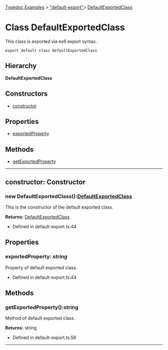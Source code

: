 [Typedoc Examples](../index.md) >  ["default-export"](../modules/_default_export_.md)>  [DefaultExportedClass](../classes/_default_export_.defaultexportedclass.md)
# Class DefaultExportedClass


<p>This class is exported via es6 export syntax.</p>


<pre><code><span class="hljs-keyword">export</span> <span class="hljs-keyword">default</span> <span class="hljs-class"><span class="hljs-keyword">class</span> <span class="hljs-title">DefaultExportedClass</span></span>
</code></pre>





## Hierarchy
**DefaultExportedClass**








## Constructors
* [constructor](../classes/_default_export_.defaultexportedclass.md#constructor)

## Properties
* [exportedProperty](../classes/_default_export_.defaultexportedclass.md#exportedproperty)

## Methods
* [getExportedProperty](../classes/_default_export_.defaultexportedclass.md#getexportedproperty)

---




<a id="constructor"></a>
## constructor: Constructor

### new DefaultExportedClass():[DefaultExportedClass](../classes/_default_export_.defaultexportedclass.md)



<p>This is the constructor of the default exported class.</p>










**Returns:** [DefaultExportedClass](../classes/_default_export_.defaultexportedclass.md)







* Defined in default-export.ts:44












## Properties

<a id="exportedproperty"></a>

### **exportedProperty**:  *string* 


<p>Property of default exported class.</p>










* Defined in default-export.ts:44








## Methods

<a id="getexportedproperty"></a>
### getExportedProperty():string



<p>Method of default exported class.</p>










**Returns:** string







* Defined in default-export.ts:56









---



